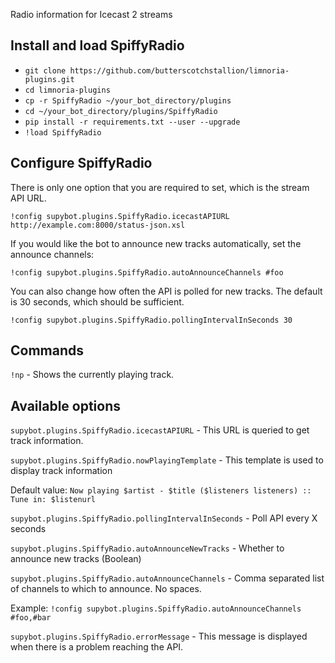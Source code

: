 Radio information for Icecast 2 streams

## Install and load SpiffyRadio
- `git clone https://github.com/butterscotchstallion/limnoria-plugins.git`
- `cd limnoria-plugins`
- `cp -r SpiffyRadio ~/your_bot_directory/plugins`
- `cd ~/your_bot_directory/plugins/SpiffyRadio`
- `pip install -r requirements.txt --user --upgrade`
- `!load SpiffyRadio`

## Configure SpiffyRadio

There is only one option that you are required to set, which is the stream API URL.

`!config supybot.plugins.SpiffyRadio.icecastAPIURL http://example.com:8000/status-json.xsl`

If you would like the bot to announce new tracks automatically, set the announce channels:

`!config supybot.plugins.SpiffyRadio.autoAnnounceChannels #foo`

You can also change how often the API is polled for new tracks. The default is 30 seconds, which 
should be sufficient.

`!config supybot.plugins.SpiffyRadio.pollingIntervalInSeconds 30`

## Commands

`!np` - Shows the currently playing track.

## Available options

`supybot.plugins.SpiffyRadio.icecastAPIURL` - This URL is queried to get track information.

`supybot.plugins.SpiffyRadio.nowPlayingTemplate` - This template is used to display track information

Default value: `Now playing $artist - $title ($listeners listeners) :: Tune in: $listenurl`

`supybot.plugins.SpiffyRadio.pollingIntervalInSeconds` - Poll API every X seconds

`supybot.plugins.SpiffyRadio.autoAnnounceNewTracks` - Whether to announce new tracks (Boolean)

`supybot.plugins.SpiffyRadio.autoAnnounceChannels` - Comma separated list of channels to which to announce. No spaces.

Example: `!config supybot.plugins.SpiffyRadio.autoAnnounceChannels #foo,#bar`

`supybot.plugins.SpiffyRadio.errorMessage` - This message is displayed when there is a problem reaching the API.